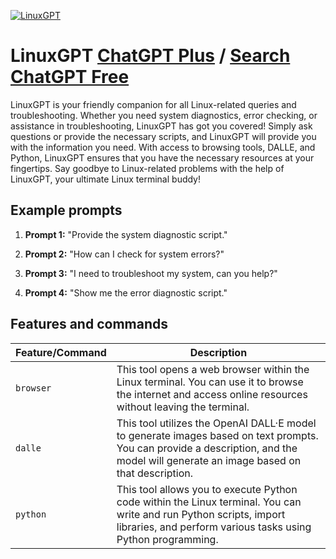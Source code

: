 
[![LinuxGPT](https://files.oaiusercontent.com/file-qHbXaRuLZE9gsQileEIE9YF8?se=2123-10-17T09%3A26%3A21Z&sp=r&sv=2021-08-06&sr=b&rscc=max-age%3D31536000%2C%20immutable&rscd=attachment%3B%20filename%3D6f37cd11-a8a1-4cab-aa68-80cfda4d1187.webp&sig=tL7Ox6RpPSIHS6QJc5mYDUkrs4/TXLx3cjCV6N1Iv7U%3D)](https://chat.openai.com/g/g-ntiiDLMFn-linuxgpt)

# LinuxGPT [ChatGPT Plus](https://chat.openai.com/g/g-ntiiDLMFn-linuxgpt) / [Search ChatGPT Free](https://gptcall.net/index.html#/?search=LinuxGPT)

LinuxGPT is your friendly companion for all Linux-related queries and troubleshooting. Whether you need system diagnostics, error checking, or assistance in troubleshooting, LinuxGPT has got you covered! Simply ask questions or provide the necessary scripts, and LinuxGPT will provide you with the information you need. With access to browsing tools, DALLE, and Python, LinuxGPT ensures that you have the necessary resources at your fingertips. Say goodbye to Linux-related problems with the help of LinuxGPT, your ultimate Linux terminal buddy!

## Example prompts

1. **Prompt 1:** "Provide the system diagnostic script."

2. **Prompt 2:** "How can I check for system errors?"

3. **Prompt 3:** "I need to troubleshoot my system, can you help?"

4. **Prompt 4:** "Show me the error diagnostic script."


## Features and commands

| Feature/Command | Description |
| --- | --- |
| `browser` | This tool opens a web browser within the Linux terminal. You can use it to browse the internet and access online resources without leaving the terminal. |
| `dalle` | This tool utilizes the OpenAI DALL·E model to generate images based on text prompts. You can provide a description, and the model will generate an image based on that description. |
| `python` | This tool allows you to execute Python code within the Linux terminal. You can write and run Python scripts, import libraries, and perform various tasks using Python programming. |


